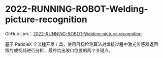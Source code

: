 # 2022-RUNNING-ROBOT-Welding-picture-recognition

GitHub Link：[2022-RUNNING-ROBOT-Welding-picture-recognition](https://github.com/SekiroRong/2022-RUNNING-ROBOT-Welding-picture-recognition/)

基于 PaddleX 全流程开发工具，使用目标检测算法对焊接过程中激光传感器返回照片或视频进行分析，最终给出坡口位置的两个关键点。
